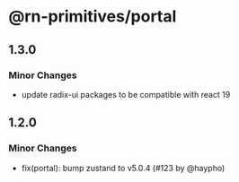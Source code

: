 # @rn-primitives/portal

## 1.3.0

### Minor Changes

- update radix-ui packages to be compatible with react 19

## 1.2.0

### Minor Changes

- fix(portal): bump zustand to v5.0.4 (#123 by @haypho)
